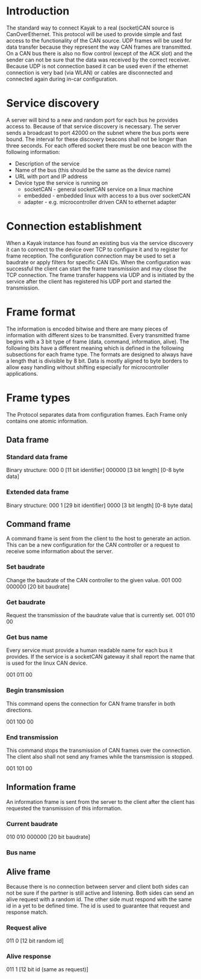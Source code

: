 Introduction
============

The standard way to connect Kayak to a real (socket)CAN source is CanOverEthernet. This protocol
will be used to provide simple and fast access to the functionality of the CAN source.
UDP frames will be used for data transfer because they represent the way CAN frames are
transmitted. On a CAN bus there is also no flow control (except of the ACK slot) and the sender can 
not be sure that the data was received by the correct receiver.
Because UDP is not connection based it can be used even if the ethernet connection is very bad
(via WLAN) or cables are disconnected and connected again during in-car configuration.

Service discovery
=================
A server will bind to a new and random port for each bus he provides access to. Because of that
service discovery is necessary. The server sends a broadcast to port 42000 on the subnet where the
bus ports were bound. The interval for these discovery beacons shall not be longer than three
seconds. For each offered socket there must be one beacon with the following information:
* Description of the service
* Name of the bus (this should be the same as the device name)
* URL with port and IP address
* Device type the service is running on
  * socketCAN - general socketCAN service on a linux machine
  * embedded - embedded linux with access to a bus over socketCAN
  * adapter - e.g. microcontroller driven CAN to ethernet adapter

Connection establishment
========================
When a Kayak instance has found an existing bus via the service discovery it can to connect to the
device over TCP to configure it and to register for frame reception.
The configuration connection may be used to set a baudrate or apply filters for specific CAN IDs.
When the configuration was successful the client can start the frame transmission and may close the
TCP connection. The frame transfer happens via UDP and is initiated by the service after the client
has registered his UDP port and started the transmission.

Frame format
============
The information is encoded bitwise and there are many pieces of information with different sizes to
be transmitted. Every transmitted frame begins with a 3 bit type of frame (data, command,
information, alive). The following bits have a different meaning which is defined in the following
subsections for each frame type.
The formats are designed to always have a length that is divisible by 8 bit. Data is mostly aligned
to byte borders to allow easy handling without shifting especially for microcontroller applications.  

Frame types
============

The Protocol separates data from configuration frames. Each Frame only contains one atomic 
information.

Data frame
----------

### Standard data frame

Binary structure:
000 0 [11 bit identifier] 000000 [3 bit length] [0-8 byte data]

### Extended data frame

Binary structure:
000 1 [29 bit identifier] 0000 [3 bit length] [0-8 byte data]

Command frame
-------------

A command frame is sent from the client to the host to generate an action. This can be a new
configuration for the CAN controller or a request to receive some information about the server.

### Set baudrate

Change the baudrate of the CAN controller to the given value.
001 000 000000 [20 bit baudrate]

### Get baudrate

Request the transmission of the baudrate value that is currently set.
001 010 00

### Get bus name

Every service must provide a human readable name for each bus it provides. If the service is a
socketCAN gateway it shall report the name that is used for the linux CAN device.

001 011 00

### Begin transmission

This command opens the connection for CAN frame transfer in both directions.

001 100 00

### End transmission

This command stops the transmission of CAN frames over the connection. The client also shall not
send any frames while the transmission is stopped.

001 101 00

Information frame
-----------------

An information frame is sent from the server to the client after the client has requested the
transmission of this information.

### Current baudrate
010 010 000000 [20 bit baudrate]

### Bus name


Alive frame
-----------

Because there is no connection between server and client both sides can not be sure if the partner
is still active and listening. Both sides can send an alive request with a random id. The other
side must respond with the same id in a yet to be defined time. The id is used to guarantee that
request and response match.

### Request alive

011 0 [12 bit random id]

### Alive response

011 1 [12 bit id (same as request)]